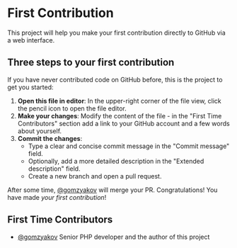 # First Contribution

This project will help you make your first contribution directly to GitHub via a web interface.

## Three steps to your first contribution

If you have never contributed code on GitHub before, this is the project to get you started:

1. __Open this file in editor__: In the upper-right corner of the file view, click the pencil icon to open the file editor.
1. __Make your changes__: Modify the content of the file - in the "First Time Contributors" section add a link to your GitHub account and a few words about yourself.
1. __Commit the changes__:
    - Type a clear and concise commit message in the "Commit message" field.
    - Optionally, add a more detailed description in the "Extended description" field.
    - Create a new branch and open a pull request.

After some time, [@gomzyakov](https://github.com/gomzyakov) will merge your PR. Congratulations! You have made _your first contribution_!

## First Time Contributors

- [@gomzyakov](https://github.com/gomzyakov) Senior PHP developer and the author of this project
